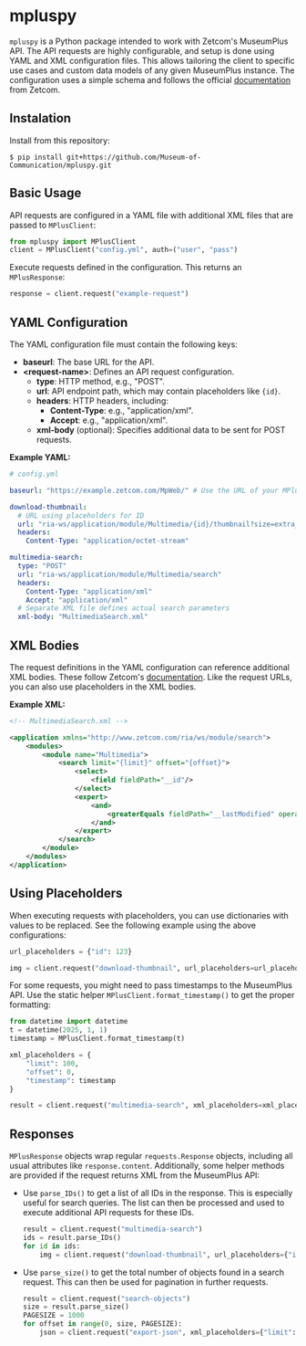 # mpluspy
`mpluspy` is a Python package intended to work with Zetcom's MuseumPlus API. The API requests are highly configurable, and setup is done using YAML and XML configuration files. This allows tailoring the client to specific use cases and custom data models of any given MuseumPlus instance. The configuration uses a simple schema and follows the official [documentation](https://docs.zetcom.com/framework-public/ws/ws-api-module.html) from Zetcom.

## Instalation
Install from this repository:
```shell
$ pip install git+https://github.com/Museum-of-Communication/mpluspy.git
```

## Basic Usage
API requests are configured in a YAML file with additional XML files that are passed to `MPlusClient`:

```python
from mpluspy import MPlusClient
client = MPlusClient("config.yml", auth=("user", "pass")
```

Execute requests defined in the configuration. This returns an `MPlusResponse`:

```python
response = client.request("example-request")
```

## YAML Configuration
The YAML configuration file must contain the following keys:

- **baseurl**: The base URL for the API.
- **\<request-name\>**: Defines an API request configuration.
    - **type**: HTTP method, e.g., "POST".
    - **url**: API endpoint path, which may contain placeholders like `{id}`.
    - **headers**: HTTP headers, including:
        - **Content-Type**: e.g., "application/xml".
        - **Accept**: e.g., "application/xml".
    - **xml-body** (optional): Specifies additional data to be sent for POST requests.
        
**Example YAML:**

```yml
# config.yml

baseurl: "https://example.zetcom.com/MpWeb/" # Use the URL of your MPlus instance here

download-thumbnail:
  # URL using placeholders for ID
  url: "ria-ws/application/module/Multimedia/{id}/thumbnail?size=extra_large"
  headers:
    Content-Type: "application/octet-stream"

multimedia-search:
  type: "POST"
  url: "ria-ws/application/module/Multimedia/search"
  headers:
    Content-Type: "application/xml"
    Accept: "application/xml"
  # Separate XML file defines actual search parameters
  xml-body: "MultimediaSearch.xml"
```

## XML Bodies
The request definitions in the YAML configuration can reference additional XML bodies. These follow Zetcom's [documentation](https://docs.zetcom.com/framework-public/ws/ws-api-module.html). Like the request URLs, you can also use placeholders in the XML bodies.

**Example XML:**

```xml
<!-- MultimediaSearch.xml -->

<application xmlns="http://www.zetcom.com/ria/ws/module/search">
    <modules>
        <module name="Multimedia">
            <search limit="{limit}" offset="{offset}">
                <select>
                    <field fieldPath="__id"/>
                </select>
                <expert>
                    <and>
                        <greaterEquals fieldPath="__lastModified" operand="{timestamp}"/>
                    </and>
                </expert>
            </search>
        </module>
    </modules>
</application>
```

## Using Placeholders
When executing requests with placeholders, you can use dictionaries with values to be replaced. See the following example using the above configurations:

```python
url_placeholders = {"id": 123}

img = client.request("download-thumbnail", url_placeholders=url_placeholders)
```

For some requests, you might need to pass timestamps to the MuseumPlus API. Use the static helper `MPlusClient.format_timestamp()` to get the proper formatting:

```python
from datetime import datetime
t = datetime(2025, 1, 1)
timestamp = MPlusClient.format_timestamp(t)

xml_placeholders = {
    "limit": 100,
    "offset": 0,
    "timestamp": timestamp
}

result = client.request("multimedia-search", xml_placeholders=xml_placeholders)
```

## Responses
`MPlusResponse` objects wrap regular `requests.Response` objects, including all usual attributes like `response.content`. Additionally, some helper methods are provided if the request returns XML from the MuseumPlus API:

- Use `parse_IDs()` to get a list of all IDs in the response. This is especially useful for search queries. The list can then be processed and used to execute additional API requests for these IDs.
    
    ```python
    result = client.request("multimedia-search")
    ids = result.parse_IDs()
    for id in ids:
        img = client.request("download-thumbnail", url_placeholders={"id": id})
    ```

- Use `parse_size()` to get the total number of objects found in a search request. This can then be used for pagination in further requests.
    
    ```python
    result = client.request("search-objects")
    size = result.parse_size()
    PAGESIZE = 1000
    for offset in range(0, size, PAGESIZE):
        json = client.request("export-json", xml_placeholders={"limit": PAGESIZE, "offset": offset})
    ```

